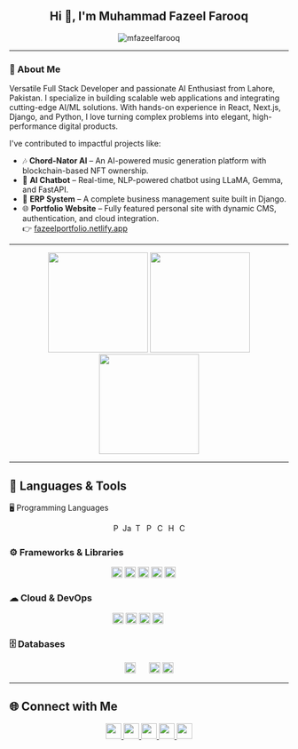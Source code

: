 <h2 align="center">Hi 👋, I'm Muhammad Fazeel Farooq</h2>

<p align="center">
  <img src="https://komarev.com/ghpvc/?username=mfazeelfarooq&label=Profile%20Views&color=blueviolet&style=flat" alt="mfazeelfarooq" />
</p>

---

### 👋 About Me  
Versatile Full Stack Developer and passionate AI Enthusiast from Lahore, Pakistan. I specialize in building scalable web applications and integrating cutting-edge AI/ML solutions. With hands-on experience in React, Next.js, Django, and Python, I love turning complex problems into elegant, high-performance digital products.

I've contributed to impactful projects like:

- 🎶 **Chord-Nator AI** – An AI-powered music generation platform with blockchain-based NFT ownership.  
- 🤖 **AI Chatbot** – Real-time, NLP-powered chatbot using LLaMA, Gemma, and FastAPI.  
- 🧾 **ERP System** – A complete business management suite built in Django.  
- 🌐 **Portfolio Website** – Fully featured personal site with dynamic CMS, authentication, and cloud integration.  
  👉 [fazeelportfolio.netlify.app](https://fazeelportfolio.netlify.app)

---

<p align="center">
  <img src="https://github-readme-stats.vercel.app/api?username=mfazeelfarooq&show_icons=true&theme=tokyonight" height="180"/>
  <img src="https://github-readme-stats.vercel.app/api/top-langs/?username=mfazeelfarooq&layout=compact&theme=tokyonight" height="180"/>
  <img src="https://streak-stats.demolab.com?user=mfazeelfarooq&theme=tokyonight" height="180"/>
</p>

---

## 🧰 Languages & Tools

🖥 Programming Languages
<p align="center"> <img src="https://cdn.jsdelivr.net/gh/devicons/devicon/icons/python/python-original.svg" height="16" alt="Python" /> <img src="https://cdn.jsdelivr.net/gh/devicons/devicon/icons/javascript/javascript-original.svg" height="16" alt="JavaScript" /> <img src="https://cdn.jsdelivr.net/gh/devicons/devicon/icons/typescript/typescript-original.svg" height="16" alt="TypeScript" /> <img src="https://cdn.jsdelivr.net/gh/devicons/devicon/icons/php/php-original.svg" height="16" alt="PHP" /> <img src="https://cdn.jsdelivr.net/gh/devicons/devicon/icons/cplusplus/cplusplus-original.svg" height="16" alt="C++" /> <img src="https://cdn.jsdelivr.net/gh/devicons/devicon/icons/html5/html5-original.svg" height="16" alt="HTML5" /> <img src="https://cdn.jsdelivr.net/gh/devicons/devicon/icons/css3/css3-original.svg" height="16" alt="CSS3" /> </p>

### ⚙ Frameworks & Libraries
<p align="center">
  <img src="https://cdn.jsdelivr.net/gh/devicons/devicon/icons/django/django-plain.svg" height="20" />
  <img src="https://cdn.jsdelivr.net/gh/devicons/devicon/icons/nextjs/nextjs-original.svg" height="20" />
  <img src="https://cdn.jsdelivr.net/gh/devicons/devicon/icons/react/react-original.svg" height="20" />
  <img src="https://cdn.jsdelivr.net/gh/devicons/devicon/icons/nodejs/nodejs-original.svg" height="20" />
  <img src="https://cdn.jsdelivr.net/gh/devicons/devicon/icons/bootstrap/bootstrap-original.svg" height="20" />
  <img src="https://img.shields.io/badge/Tailwind-38B2AC?style=flat&logo=tailwind-css&logoColor=white" height="16" />
</p>

### ☁ Cloud & DevOps
<p align="center">
  <img src="https://cdn.jsdelivr.net/gh/devicons/devicon/icons/amazonwebservices/amazonwebservices-original-wordmark.svg" height="20" />
  <img src="https://cdn.jsdelivr.net/gh/devicons/devicon/icons/docker/docker-original.svg" height="20" />
  <img src="https://cdn.jsdelivr.net/gh/devicons/devicon/icons/git/git-original.svg" height="20" />
  <img src="https://cdn.jsdelivr.net/gh/devicons/devicon/icons/github/github-original.svg" height="20" />
  <img src="https://img.shields.io/badge/Netlify-00C7B7?style=flat&logo=netlify&logoColor=white" height="16" />
  <img src="https://img.shields.io/badge/Vercel-000000?style=flat&logo=vercel&logoColor=white" height="16" />
</p>

### 🗄 Databases
<p align="center">
  <img src="https://cdn.jsdelivr.net/gh/devicons/devicon/icons/mongodb/mongodb-original.svg" height="20" />
  <img src="https://img.shields.io/badge/Supabase-3ECF8E?style=flat&logo=supabase&logoColor=white" height="16" />
  <img src="https://cdn.jsdelivr.net/gh/devicons/devicon/icons/postgresql/postgresql-original.svg" height="20" />
  <img src="https://cdn.jsdelivr.net/gh/devicons/devicon/icons/mysql/mysql-original.svg" height="20" />
</p>

---

## 🌐 Connect with Me

<p align="center">
  <a href="mailto:me.fazeel.farooq@gmail.com" target="_blank">
    <img src="https://img.icons8.com/color/48/000000/gmail-new.png" width="28" />
  </a>
  <a href="https://www.facebook.com/MFFgh/" target="_blank">
    <img src="https://cdn.jsdelivr.net/gh/devicons/devicon/icons/facebook/facebook-original.svg" width="28" />
  </a>
  <a href="https://twitter.com/youruser" target="_blank">
    <img src="https://cdn.jsdelivr.net/gh/devicons/devicon/icons/twitter/twitter-original.svg" width="28" />
  </a>
  <a href="https://www.linkedin.com/in/mfazeelfarooq" target="_blank">
    <img src="https://cdn.jsdelivr.net/gh/devicons/devicon/icons/linkedin/linkedin-original.svg" width="28" />
  </a>
  <a href="https://www.instagram.com/mfazeelfarooq/" target="_blank">
    <img src="https://img.icons8.com/color/48/000000/instagram-new--v1.png" width="28" />
  </a>
</p>
